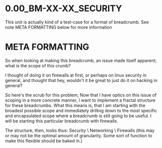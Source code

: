 # 0.00_BM-XX-XX_SECURITY
This unit is actually kind of a test-case for a format of breadcrumb.  See note META FORMATTING below for more information

# META FORMATTING
So when looking at making this breadcrumb, an issue made itself apparent; what is the scope of this crumb?

I thought of doing it on firewalls at first, or perhaps on linux security in general, and thought that hey, wouldn't it be great to just do it on hacking in general?

So here's the scrub for this problem; Now that I have optics on this issue of scoping in a more concrete manner, I want to implement a fractal structure for these breadcrumbs.  What this means is, that I am starting with the broadest possible scope and immediately drilling down to the most specific and encapsulated scope where a breadcrumb is still going to be useful.  I will be starting this particular breadcrumb with firewalls.

The structure, then, looks thus:
Security \ Networking \ Firewalls
(this may or may not be the optimal amount of granularity.  Some sort of function to make this flexible should be baked in.)
